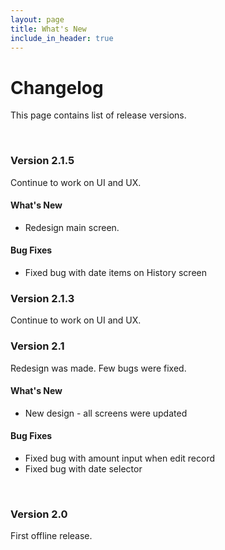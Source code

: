 ```yaml
---
layout: page
title: What's New
include_in_header: true
---
```


# Changelog
This page contains list of release versions.

<br>

### **Version 2.1.5**
Continue to work on UI and UX.

#### What's New
- Redesign main screen.

#### Bug Fixes
- Fixed bug with date items on History screen


### **Version 2.1.3**
Continue to work on UI and UX.

### **Version 2.1**
Redesign was made. Few bugs were fixed.

#### What's New
- New design - all screens were updated

#### Bug Fixes
- Fixed bug with amount input when edit record
- Fixed bug with date selector

<br>

### **Version 2.0**
First offline release.